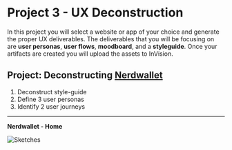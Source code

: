 # Project 3 - UX Deconstruction

In this project you will select a website or app of your choice and generate the proper UX deliverables. The deliverables that you will be focusing on are **user personas**, **user flows**, **moodboard**, and a **styleguide**. Once your artifacts are created you will upload the assets to InVision.


## Project: Deconstructing [Nerdwallet][1]


1. Deconstruct style-guide
2. Define 3 user personas
3. Identify 2 user journeys




- - -

**Nerdwallet - Home**

![Sketches](img/01-screenshot.jpg)









[1]: https://www.nerdwallet.com/
